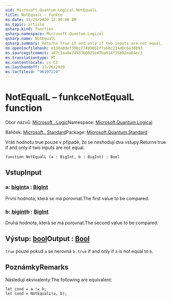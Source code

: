 ```yaml
---
uid: Microsoft.Quantum.Logical.NotEqualL
title: NotEqualL – funkce
ms.date: 11/25/2020 12:00:00 AM
ms.topic: article
qsharp.kind: function
qsharp.namespace: Microsoft.Quantum.Logical
qsharp.name: NotEqualL
qsharp.summary: Returns true if and only if two inputs are not equal.
ms.openlocfilehash: e138a8def30bc77499662ffa6bc214d0c6a38893
ms.sourcegitcommit: a87c1aa8e7453360025e47ba614f25b02ea84ec3
ms.translationtype: MT
ms.contentlocale: cs-CZ
ms.lasthandoff: 11/26/2020
ms.locfileid: "96197224"
---
```

# <a name="notequall-function"></a><span data-ttu-id="eb40e-102">NotEqualL – funkce</span><span class="sxs-lookup"><span data-stu-id="eb40e-102">NotEqualL function</span></span>

<span data-ttu-id="eb40e-103">Obor názvů: [Microsoft.. Logic](xref:Microsoft.Quantum.Logical)</span><span class="sxs-lookup"><span data-stu-id="eb40e-103">Namespace: [Microsoft.Quantum.Logical](xref:Microsoft.Quantum.Logical)</span></span>

<span data-ttu-id="eb40e-104">Balíček: [Microsoft.. Standard](https://nuget.org/packages/Microsoft.Quantum.Standard)</span><span class="sxs-lookup"><span data-stu-id="eb40e-104">Package: [Microsoft.Quantum.Standard](https://nuget.org/packages/Microsoft.Quantum.Standard)</span></span>


<span data-ttu-id="eb40e-105">Vrátí hodnotu true pouze v případě, že se neshodují dva vstupy.</span><span class="sxs-lookup"><span data-stu-id="eb40e-105">Returns true if and only if two inputs are not equal.</span></span>

```qsharp
function NotEqualL (a : BigInt, b : BigInt) : Bool
```


## <a name="input"></a><span data-ttu-id="eb40e-106">Vstup</span><span class="sxs-lookup"><span data-stu-id="eb40e-106">Input</span></span>

### <a name="a--bigint"></a><span data-ttu-id="eb40e-107">a: [bigint](xref:microsoft.quantum.lang-ref.bigint)</span><span class="sxs-lookup"><span data-stu-id="eb40e-107">a : [BigInt](xref:microsoft.quantum.lang-ref.bigint)</span></span>

<span data-ttu-id="eb40e-108">První hodnota, která se má porovnat.</span><span class="sxs-lookup"><span data-stu-id="eb40e-108">The first value to be compared.</span></span>


### <a name="b--bigint"></a><span data-ttu-id="eb40e-109">b: [bigint](xref:microsoft.quantum.lang-ref.bigint)</span><span class="sxs-lookup"><span data-stu-id="eb40e-109">b : [BigInt](xref:microsoft.quantum.lang-ref.bigint)</span></span>

<span data-ttu-id="eb40e-110">Druhá hodnota, která se má porovnat.</span><span class="sxs-lookup"><span data-stu-id="eb40e-110">The second value to be compared.</span></span>



## <a name="output--bool"></a><span data-ttu-id="eb40e-111">Výstup: [bool](xref:microsoft.quantum.lang-ref.bool)</span><span class="sxs-lookup"><span data-stu-id="eb40e-111">Output : [Bool](xref:microsoft.quantum.lang-ref.bool)</span></span>

<span data-ttu-id="eb40e-112">`true` pouze pokud `a` se nerovná `b` .</span><span class="sxs-lookup"><span data-stu-id="eb40e-112">`true` if and only if `a` is not equal to `b`.</span></span>

## <a name="remarks"></a><span data-ttu-id="eb40e-113">Poznámky</span><span class="sxs-lookup"><span data-stu-id="eb40e-113">Remarks</span></span>

<span data-ttu-id="eb40e-114">Následují ekvivalenty:</span><span class="sxs-lookup"><span data-stu-id="eb40e-114">The following are equivalent:</span></span>

```Q#
let cond = a != b;
let cond = NotEqualL(a, b);
```